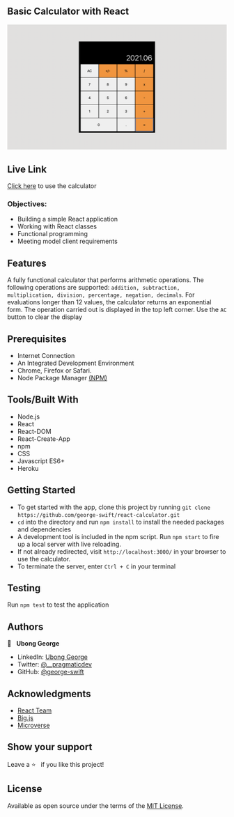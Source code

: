 ## Basic Calculator with React
![](./calculator.png)

## Live Link
[Click here](https://basic-calculator-react.herokuapp.com/) to use the calculator
### Objectives:
- Building a simple React application
- Working with React classes
- Functional programming
- Meeting model client requirements

## Features
A fully functional calculator that performs arithmetic operations. The following operations are supported: `addition, subtraction, multiplication, division, percentage, negation, decimals`. For evaluations longer than 12 values, the calculator returns an exponential form. The operation carried out is displayed in the top left corner. Use the `AC` button to clear the display

## Prerequisites
- Internet Connection
- An Integrated Development Environment
- Chrome, Firefox or Safari.
- Node Package Manager [(NPM)](https://docs.npmjs.com/about-npm)

## Tools/Built With
- Node.js
- React
- React-DOM
- React-Create-App
- npm
- CSS
- Javascript ES6+
- Heroku

## Getting Started
- To get started with the app, clone this project by running `git clone https://github.com/george-swift/react-calculator.git`
- `cd` into the directory and run `npm install` to install the needed packages and dependencies
- A development tool is included in the npm script. Run `npm start` to fire up a local server with live reloading.
- If not already redirected, visit `http://localhost:3000/` in your browser to use the calculator.
- To terminate the server, enter `Ctrl + C` in your terminal

## Testing
Run `npm test` to test the application
## Authors

👤 &nbsp; **Ubong George**
- LinkedIn: [Ubong George](https://www.linkedin.com/in/ubong-itok)
- Twitter: [@\_\_pragmaticdev](https://twitter.com/__pragmaticdev)
- GitHub: [@george-swift](https://github.com/george-swift)

## Acknowledgments

- [React Team](https://reactjs.org/)
- [Big.js](http://mikemcl.github.io/big.js/#)
- [Microverse](https://www.microverse.org)

## Show your support

Leave a :star:️ &nbsp; if you like this project!

## License

Available as open source under the terms of the [MIT License](https://opensource.org/licenses/MIT).